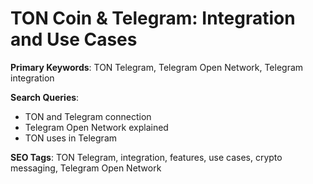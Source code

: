# TON Coin & Telegram: Integration and Use Cases

**Primary Keywords**: TON Telegram, Telegram Open Network, Telegram integration

**Search Queries**:
- TON and Telegram connection
- Telegram Open Network explained
- TON uses in Telegram

**SEO Tags**: TON Telegram, integration, features, use cases, crypto messaging, Telegram Open Network
